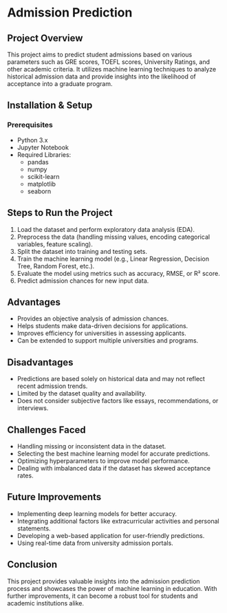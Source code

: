 # Admission Prediction

## Project Overview
This project aims to predict student admissions based on various parameters such as GRE scores, TOEFL scores, University Ratings, and other academic criteria. It utilizes machine learning techniques to analyze historical admission data and provide insights into the likelihood of acceptance into a graduate program.

## Installation & Setup
### Prerequisites
- Python 3.x
- Jupyter Notebook
- Required Libraries:
  - pandas
  - numpy
  - scikit-learn
  - matplotlib
  - seaborn


## Steps to Run the Project
1. Load the dataset and perform exploratory data analysis (EDA).
2. Preprocess the data (handling missing values, encoding categorical variables, feature scaling).
3. Split the dataset into training and testing sets.
4. Train the machine learning model (e.g., Linear Regression, Decision Tree, Random Forest, etc.).
5. Evaluate the model using metrics such as accuracy, RMSE, or R² score.
6. Predict admission chances for new input data.

## Advantages
- Provides an objective analysis of admission chances.
- Helps students make data-driven decisions for applications.
- Improves efficiency for universities in assessing applicants.
- Can be extended to support multiple universities and programs.

## Disadvantages
- Predictions are based solely on historical data and may not reflect recent admission trends.
- Limited by the dataset quality and availability.
- Does not consider subjective factors like essays, recommendations, or interviews.

## Challenges Faced
- Handling missing or inconsistent data in the dataset.
- Selecting the best machine learning model for accurate predictions.
- Optimizing hyperparameters to improve model performance.
- Dealing with imbalanced data if the dataset has skewed acceptance rates.

## Future Improvements
- Implementing deep learning models for better accuracy.
- Integrating additional factors like extracurricular activities and personal statements.
- Developing a web-based application for user-friendly predictions.
- Using real-time data from university admission portals.

## Conclusion
This project provides valuable insights into the admission prediction process and showcases the power of machine learning in education. With further improvements, it can become a robust tool for students and academic institutions alike.

